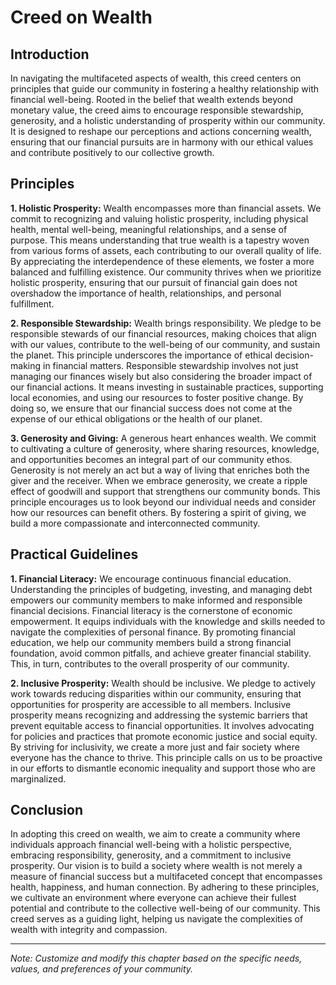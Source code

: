 # Creed on Wealth

## Introduction

In navigating the multifaceted aspects of wealth, this creed centers on principles that guide our community in fostering a healthy relationship with financial well-being. Rooted in the belief that wealth extends beyond monetary value, the creed aims to encourage responsible stewardship, generosity, and a holistic understanding of prosperity within our community. It is designed to reshape our perceptions and actions concerning wealth, ensuring that our financial pursuits are in harmony with our ethical values and contribute positively to our collective growth.

## Principles

**1. Holistic Prosperity:** Wealth encompasses more than financial assets. We commit to recognizing and valuing holistic prosperity, including physical health, mental well-being, meaningful relationships, and a sense of purpose. This means understanding that true wealth is a tapestry woven from various forms of assets, each contributing to our overall quality of life. By appreciating the interdependence of these elements, we foster a more balanced and fulfilling existence. Our community thrives when we prioritize holistic prosperity, ensuring that our pursuit of financial gain does not overshadow the importance of health, relationships, and personal fulfillment.

**2. Responsible Stewardship:** Wealth brings responsibility. We pledge to be responsible stewards of our financial resources, making choices that align with our values, contribute to the well-being of our community, and sustain the planet. This principle underscores the importance of ethical decision-making in financial matters. Responsible stewardship involves not just managing our finances wisely but also considering the broader impact of our financial actions. It means investing in sustainable practices, supporting local economies, and using our resources to foster positive change. By doing so, we ensure that our financial success does not come at the expense of our ethical obligations or the health of our planet.

**3. Generosity and Giving:** A generous heart enhances wealth. We commit to cultivating a culture of generosity, where sharing resources, knowledge, and opportunities becomes an integral part of our community ethos. Generosity is not merely an act but a way of living that enriches both the giver and the receiver. When we embrace generosity, we create a ripple effect of goodwill and support that strengthens our community bonds. This principle encourages us to look beyond our individual needs and consider how our resources can benefit others. By fostering a spirit of giving, we build a more compassionate and interconnected community.

## Practical Guidelines

**1. Financial Literacy:** We encourage continuous financial education. Understanding the principles of budgeting, investing, and managing debt empowers our community members to make informed and responsible financial decisions. Financial literacy is the cornerstone of economic empowerment. It equips individuals with the knowledge and skills needed to navigate the complexities of personal finance. By promoting financial education, we help our community members build a strong financial foundation, avoid common pitfalls, and achieve greater financial stability. This, in turn, contributes to the overall prosperity of our community.

**2. Inclusive Prosperity:** Wealth should be inclusive. We pledge to actively work towards reducing disparities within our community, ensuring that opportunities for prosperity are accessible to all members. Inclusive prosperity means recognizing and addressing the systemic barriers that prevent equitable access to financial opportunities. It involves advocating for policies and practices that promote economic justice and social equity. By striving for inclusivity, we create a more just and fair society where everyone has the chance to thrive. This principle calls on us to be proactive in our efforts to dismantle economic inequality and support those who are marginalized.

## Conclusion

In adopting this creed on wealth, we aim to create a community where individuals approach financial well-being with a holistic perspective, embracing responsibility, generosity, and a commitment to inclusive prosperity. Our vision is to build a society where wealth is not merely a measure of financial success but a multifaceted concept that encompasses health, happiness, and human connection. By adhering to these principles, we cultivate an environment where everyone can achieve their fullest potential and contribute to the collective well-being of our community. This creed serves as a guiding light, helping us navigate the complexities of wealth with integrity and compassion.

---
*Note: Customize and modify this chapter based on the specific needs, values, and preferences of your community.*